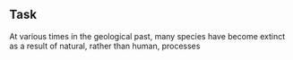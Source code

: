 ## Task

At various times in the geological past, many species have become extinct as a result of natural, rather than human, processes 
